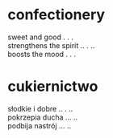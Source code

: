 # confectionery

sweet and good . . .  
strengthens the spirit .. . ..  
boosts the mood . . .  

# cukiernictwo

słodkie i dobre .. . ..  
pokrzepia ducha ...  ..  
podbija nastrój ...  ..  